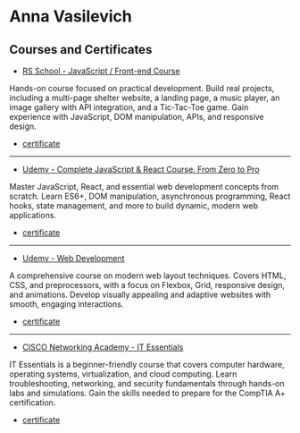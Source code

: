 # Anna Vasilevich

## Courses and Certificates

* [RS School - JavaScript / Front-end Course](https://rs.school/#about-school)

Hands-on course focused on practical development. Build real projects, including a multi-page shelter website, a landing page, a music player, an image gallery with API integration, and a Tic-Tac-Toe game. Gain experience with JavaScript, DOM manipulation, APIs, and responsive design.
* [certificate](certificates/RSschool-JSPreSchool.pdf)
---
* [Udemy - Complete JavaScript & React Course. From Zero to Pro](https://www.udemy.com/course/javascript_full/?couponCode=ST11MT170325G2)

Master JavaScript, React, and essential web development concepts from scratch. Learn ES6+, DOM manipulation, asynchronous programming, React hooks, state management, and more to build dynamic, modern web applications.
* [certificate](certificates/udemy-jsReact.pdf)
---
* [Udemy - Web Development](https://www.udemy.com/course/webdeveloper/learn/lecture/43426868?start=0#content)

A comprehensive course on modern web layout techniques. Covers HTML, CSS, and preprocessors, with a focus on Flexbox, Grid, responsive design, and animations. Develop visually appealing and adaptive websites with smooth, engaging interactions.
* [certificate](certificates/udemy-webDev.pdf)
---
* [CISCO Networking Academy - IT Essentials](https://www.netacad.com/courses/it-essentials?courseLang=en-US)

IT Essentials is a beginner-friendly course that covers computer hardware, operating systems, virtualization, and cloud computing. Learn troubleshooting, networking, and security fundamentals through hands-on labs and simulations. Gain the skills needed to prepare for the CompTIA A+ certification.
* [certificate](certificates/cisco-itEssentials.pdf)

<!-- [Brooklyn Public Library](https://dzichonka.github.io/library/) 

* A landing page for a Brooklyn Public Library that features a carousel slider in the 'About' section and a fade-in/fade-out effect for book cards in 'Favorites.' The site includes user registration and login modals, storing data in localStorage, as well as profile and subscription functionalities. -->
